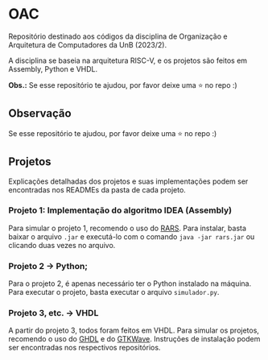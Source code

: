 # OAC

Repositório destinado aos códigos da disciplina de Organização e Arquitetura de Computadores da UnB (2023/2).

A disciplina se baseia na arquitetura RISC-V, e os projetos são feitos em Assembly, Python e VHDL.

**Obs.:** Se esse repositório te ajudou, por favor deixe uma :star: no repo :)

## Observação

Se esse repositório te ajudou, por favor deixe uma :star: no repo :)

## Projetos

Explicações detalhadas dos projetos e suas implementações podem ser encontradas nos READMEs da pasta de cada projeto.

### Projeto 1: Implementação do algoritmo IDEA (Assembly)

Para simular o projeto 1, recomendo o uso do [RARS](https://github.com/TheThirdOne/rars). Para instalar, basta baixar o arquivo `.jar` e executá-lo com o comando `java -jar rars.jar` ou clicando duas vezes no arquivo.

### Projeto 2 -> Python;

Para o projeto 2, é apenas necessário ter o Python instalado na máquina. Para executar o projeto, basta executar o arquivo `simulador.py`.

### Projeto 3, etc. -> VHDL

A partir do projeto 3, todos foram feitos em VHDL. Para simular os projetos, recomendo o uso do [GHDL](https://github.com/ghdl/ghdl) e do [GTKWave](http://gtkwave.sourceforge.net/). Instruções de instalação podem ser encontradas nos respectivos repositórios.
